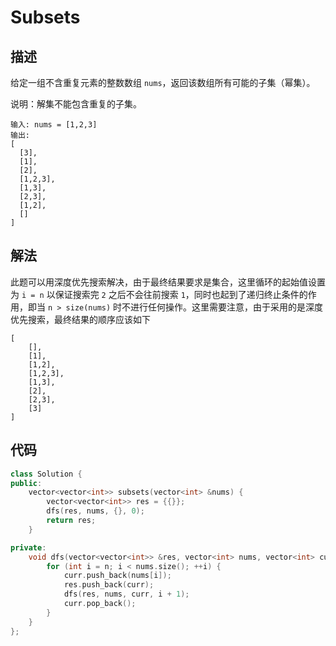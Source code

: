 # Subsets

## 描述

给定一组不含重复元素的整数数组 `nums`，返回该数组所有可能的子集（幂集）。

说明：解集不能包含重复的子集。

```
输入: nums = [1,2,3]
输出:
[
  [3],
  [1],
  [2],
  [1,2,3],
  [1,3],
  [2,3],
  [1,2],
  []
]
```

## 解法

此题可以用深度优先搜索解决，由于最终结果要求是集合，这里循环的起始值设置为 `i = n` 以保证搜索完 `2` 之后不会往前搜索 `1`，同时也起到了递归终止条件的作用，即当 `n > size(nums)` 时不进行任何操作。这里需要注意，由于采用的是深度优先搜索，最终结果的顺序应该如下

```
[
    [],
    [1],
    [1,2],
    [1,2,3],
    [1,3],
    [2],
    [2,3],
    [3]
]
```

## 代码

```cpp
class Solution {
public:
    vector<vector<int>> subsets(vector<int> &nums) {
        vector<vector<int>> res = {{}};
        dfs(res, nums, {}, 0);
        return res;
    }

private:
    void dfs(vector<vector<int>> &res, vector<int> nums, vector<int> curr, int n) {
        for (int i = n; i < nums.size(); ++i) {
            curr.push_back(nums[i]);
            res.push_back(curr);
            dfs(res, nums, curr, i + 1);
            curr.pop_back();
        }
    }
};
```
